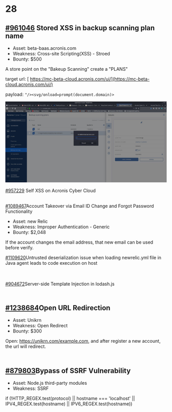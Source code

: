 # 28

## [#961046](https://hackerone.com/reports/961046) Stored XSS in backup scanning plan name

* Asset: beta-baas.acronis.com
* Weakness: Cross-site Scripting(XSS) - Stroed
* Bounty: $500

A store point on the "Bakeup Scanning" create a "PLANS"

target url: [ https://mc-beta-cloud.acronis.com/ui/](https://mc-beta-cloud.acronis.com/ui/)

payload: `"/><svg/onload=prompt(document.domain)>`

![](<../../../.gitbook/assets/image (4).png>)



[#957229](https://hackerone.com/reports/957229) Self XSS on Acronis Cyber Cloud

[\
\#1089467](https://hackerone.com/reports/1089467)Account Takeover via Email ID Change and Forgot Password Functionality

* Asset: new Relic
* Weakness: Improper Authentication - Generic
* Bounty: $2,048

If the account changes the email address,  that new email can be used before verify.

&#x20;

[#1109620](https://hackerone.com/reports/1109620)Untrusted deserialization issue when loading newrelic.yml file in Java agent leads to code execution on host

[\
](https://hackerone.com/reports/1211094)[\
\#904672](https://hackerone.com/reports/904672)Server-side Template Injection in lodash.js

[\
\#1238684](https://hackerone.com/reports/1238684)Open URL Redirection
---------------------------------------------------------------------

* Asset: Unikrn
* Weakness: Open Redirect
* Bounty: $300

Open: https://unikrn.com/example.com, and after register a new account, the url will redirect.&#x20;





[\
\#879803](https://hackerone.com/reports/879803)Bypass of SSRF Vulnerability
---------------------------------------------------------------------------

* Asset: Node.js third-party modules
* Weakness: SSRF

if (!HTTP\_REGEX.test(protocol) || hostname === 'localhost' || IPV4\_REGEX.test(hostname) || IPV6\_REGEX.test(hostname))
